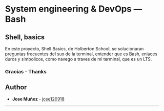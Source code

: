 # System engineering & DevOps ― Bash

## Shell, basics

En este proyecto, Shell Basics, de Holberton School, se solucionaran preguntas frecuentes del suo de la terminal, entender que es Bash, enlaces duros y simbolicos, como navego a traves de mi terminal, que es un LTS.

### Gracias - Thanks

## Author
* **Jose Muñoz** - [jose120918](https://github.com/jose120918/)

---
